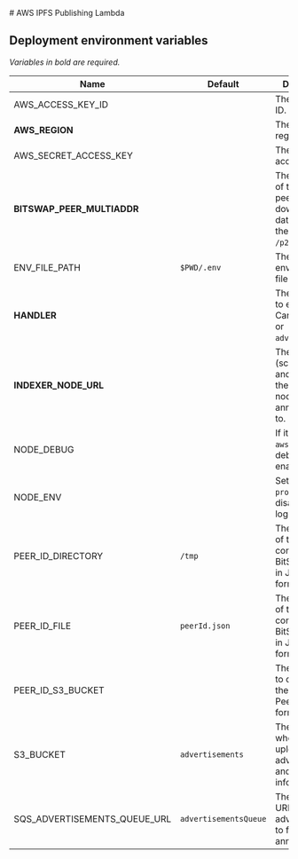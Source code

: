 # AWS IPFS Publishing Lambda

## Deployment environment variables

_Variables in bold are required._

| Name                         | Default               | Description                                                                            |
| ---------------------------- | --------------------- | -------------------------------------------------------------------------------------- |
| AWS_ACCESS_KEY_ID            |                       | The AWS key ID.                                                                        |
| **AWS_REGION**               |                       | The AWS region.                                                                        |
| AWS_SECRET_ACCESS_KEY        |                       | The AWS access key.                                                                    |
| **BITSWAP_PEER_MULTIADDR**   |                       | The multiaddr of the BitSwap peer to download the data from. Omit the `/p2p/...` part. |
| ENV_FILE_PATH                | `$PWD/.env`           | The environment file to load.                                                          |
| **HANDLER**                  |                       | The operation to execute. Can be `content` or `advertisement`.                         |
| **INDEXER_NODE_URL**         |                       | The root URL (schema, host and port) of the indexer node to announce data to.          |
| NODE_DEBUG                   |                       | If it contains `aws-ipfs`, debug mode is enabled.                                      |
| NODE_ENV                     |                       | Set to `production` to disable pretty logging.                                         |
| PEER_ID_DIRECTORY            | `/tmp`                | The directory of the file containing the BitSwap PeerID in JSON format.                |
| PEER_ID_FILE                 | `peerId.json`         | The filename of the file containing the BitSwap PeerID in JSON format.                 |
| PEER_ID_S3_BUCKET            |                       | The S3 bucket to download the BitSwap PeerID in JSON format.                           |
| S3_BUCKET                    | `advertisements`      | The S3 bucket where to upload advertisement and head information to.                   |
| SQS_ADVERTISEMENTS_QUEUE_URL | `advertisementsQueue` | The SQS topic URL to upload advertisement to for announcement.                         |
